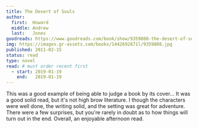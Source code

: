 ```yaml
---
title: The Desert of Souls
author: 
  first:  Howard
  middle: Andrew
  last:   Jones
goodreads: https://www.goodreads.com/book/show/9359808-the-desert-of-souls
img: https://images.gr-assets.com/books/1442692871l/9359808.jpg
published: 2011-02-15
status: read
type: novel
read: # must order recent first
  - start: 2019-01-19
    end:   2019-01-19
---
```


This was a good example of being able to judge a book by its cover...  It was a good solid read, but it's not high brow literature. I though the characters were well done, the writing solid, and the setting was great for adventure. There were a few surprises, but you're rarely in doubt as to how things will turn out in the end. Overall, an enjoyable afternoon read.

